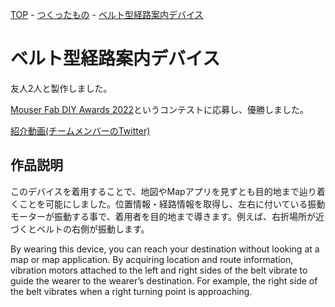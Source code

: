 [TOP](/) - [つくったもの](/works) - [ベルト型経路案内デバイス](/works/route_guide_belt)

# ベルト型経路案内デバイス

友人2人と製作しました。

[Mouser Fab DIY Awards 2022](https://fablab-kannai.org/mouser_fab_diy_awards_2022/)というコンテストに応募し、優勝しました。

[紹介動画(チームメンバーのTwitter)](https://twitter.com/iris9232/status/1565712210873434112?s=20&t=CuEn4-7Ol17v4Inb1kMvrQ)

## 作品説明

このデバイスを着用することで、地図やMapアプリを見ずとも目的地まで辿り着くことを可能にしました。位置情報・経路情報を取得し、左右に付いている振動モーターが振動する事で、着用者を目的地まで導きます。例えば、右折場所が近づくとベルトの右側が振動します。

By wearing this device, you can reach your destination without looking at a map or map application. By acquiring location and route information, vibration motors attached to the left and right sides of the belt vibrate to guide the wearer to the wearer’s destination. For example, the right side of the belt vibrates when a right turning point is approaching.